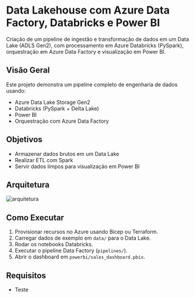 # Data Lakehouse com Azure Data Factory, Databricks e Power BI

Criação de um pipeline de ingestão e transformação de dados em um Data Lake (ADLS Gen2), com processamento em Azure Databricks (PySpark), orquestração em Azure Data Factory e visualização em Power BI.

## Visão Geral

Este projeto demonstra um pipeline completo de engenharia de dados usando:
- Azure Data Lake Storage Gen2
- Databricks (PySpark + Delta Lake)
- Power BI
- Orquestração com Azure Data Factory

## Objetivos
- Armazenar dados brutos em um Data Lake
- Realizar ETL com Spark
- Servir dados limpos para visualização em Power BI

## Arquitetura

![arquitetura](docs/arquitetura.png)

## Como Executar

1. Provisionar recursos no Azure usando Bicep ou Terraform.
2. Carregar dados de exemplo em `data/` para o Data Lake.
3. Rodar os notebooks Databricks.
4. Executar o pipeline Data Factory (`pipelines/`).
5. Abrir o dashboard em `powerbi/sales_dashboard.pbix`.

## Requisitos
- Teste